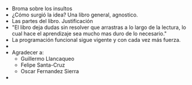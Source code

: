 - Broma sobre los insultos
- ¿Cómo surgió la idea? Una libro general, agnostico.
- Las partes del libro. Justificación
- "El libro deja dudas sin resolver que arrastras a lo largo de la lectura, lo cual hace el aprendizaje sea mucho mas duro de lo necesario."
- La programación funcional sigue vigente y con cada vez más fuerza.
-
- Agradecer a:
	- Guillermo Llancaqueo
	- Felipe Santa-Cruz
	- Oscar Fernandez Sierra
-